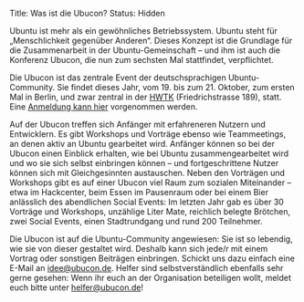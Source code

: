 Title: Was ist die Ubucon?
Status: Hidden

Ubuntu ist mehr als ein gewöhnliches Betriebssystem. Ubuntu steht für
„Menschlichkeit gegenüber Anderen“. Dieses Konzept ist die Grundlage für
die Zusammenarbeit in der Ubuntu-Gemeinschaft – und ihm ist auch die
Konferenz Ubucon, die nun zum sechsten Mal stattfindet, verpflichtet.

Die Ubucon ist das zentrale Event der deutschsprachigen
Ubuntu-Community. Sie findet dieses Jahr, vom 19. bis zum 21. Oktober,
zum ersten Mal in Berlin, und zwar zentral in der [HWTK](http://hwtk.de)
(Friedrichstrasse 189), statt. Eine [Anmeldung kann hier](anmeldung)
vorgenommen werden.

Auf der Ubucon treffen sich Anfänger mit erfahreneren Nutzern und
Entwicklern. Es gibt Workshops und Vorträge ebenso wie Teammeetings, an
denen aktiv an Ubuntu gearbeitet wird. Anfänger können so bei der Ubucon
einen Einblick erhalten, wie bei Ubuntu zusammengearbeitet wird und wo
sie sich selbst einbringen können – und fortgeschrittene Nutzer können
sich mit Gleichgesinnten austauschen. Neben den Vorträgen und Workshops
gibt es auf einer Ubucon viel Raum zum sozialen Miteinander – etwa im
Hackcenter, beim Essen im Pausenraum oder bei einem Bier anlässlich des
abendlichen Social Events: Im letzten Jahr gab es über 30 Vorträge und
Workshops, unzählige Liter Mate, reichlich belegte Brötchen, zwei Social
Events, einen Stadtrundgang und rund 200 Teilnehmer.

Die Ubucon ist auf die Ubuntu-Community angewiesen: Sie ist so lebendig,
wie sie von dieser gestaltet wird. Deshalb kann sich jede/r mit einem
Vortrag oder sonstigen Beiträgen einbringen. Schickt uns dazu einfach
eine E-Mail an <idee@ubucon.de>. Helfer sind selbstverständlich
ebenfalls sehr gerne gesehen: Wenn ihr euch an der Organisation
beteiligen wollt, meldet euch bitte unter <helfer@ubucon.de>!

